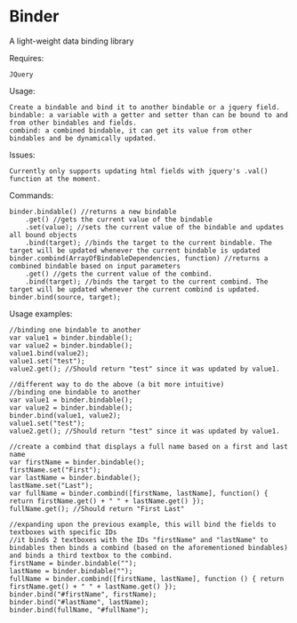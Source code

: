 # Binder  

A light-weight data binding library  

Requires:
	
	JQuery

Usage:  

	Create a bindable and bind it to another bindable or a jquery field.  
	bindable: a variable with a getter and setter than can be bound to and from other bindables and fields.  
	combind: a combined bindable, it can get its value from other bindables and be dynamically updated.  

Issues:  

	Currently only supports updating html fields with jquery's .val() function at the moment.  

Commands:  

	binder.bindable() //returns a new bindable  
		.get() //gets the current value of the bindable  
		.set(value); //sets the current value of the bindable and updates all bound objects  
		.bind(target); //binds the target to the current bindable. The target will be updated whenever the current bindable is updated
	binder.combind(ArrayOfBindableDependencies, function) //returns a combined bindable based on input parameters  
		.get() //gets the current value of the combind.  
		.bind(target); //binds the target to the current combind. The target will be updated whenever the current combind is updated.
	binder.bind(source, target);  

Usage examples:  

	//binding one bindable to another  
	var value1 = binder.bindable();  
	var value2 = binder.bindable();  
	value1.bind(value2);  
	value1.set("test");  
	value2.get(); //Should return "test" since it was updated by value1.  

	//different way to do the above (a bit more intuitive)  
	//binding one bindable to another  
	var value1 = binder.bindable();  
	var value2 = binder.bindable();  
	binder.bind(value1, value2);  
	value1.set("test");  
	value2.get(); //Should return "test" since it was updated by value1.  

	//create a combind that displays a full name based on a first and last name  
	var firstName = binder.bindable();  
	firstName.set("First");  
	var lastName = binder.bindable();  
	lastName.set("Last");  
	var fullName = binder.combind([firstName, lastName], function() { return firstName.get() + " " + lastName.get() });  
	fullName.get(); //Should return "First Last"  

	//expanding upon the previous example, this will bind the fields to textboxes with specific IDs  
	//it binds 2 textboxes with the IDs "firstName" and "lastName" to bindables then binds a combind (based on the aforementioned bindables) and binds a third textbox to the combind.  
	firstName = binder.bindable("");  
	lastName = binder.bindable("");  
	fullName = binder.combind([firstName, lastName], function () { return firstName.get() + " " + lastName.get() });  
	binder.bind("#firstName", firstName);  
	binder.bind("#lastName", lastName);  
	binder.bind(fullName, "#fullName");  
